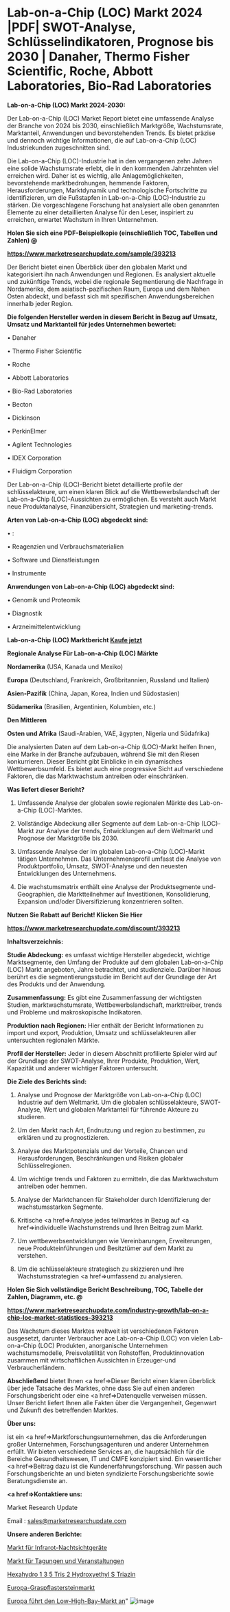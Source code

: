 # Lab-on-a-Chip (LOC) Markt 2024 |PDF| SWOT-Analyse, Schlüsselindikatoren, Prognose bis 2030 | Danaher, Thermo Fisher Scientific, Roche, Abbott Laboratories, Bio-Rad Laboratories

<strong>Lab-on-a-Chip (LOC) Markt 2024-2030:</strong>

Der Lab-on-a-Chip (LOC) Market Report bietet eine umfassende Analyse der Branche von 2024 bis 2030, einschließlich Marktgröße, Wachstumsrate, Marktanteil, Anwendungen und bevorstehenden Trends. Es bietet präzise und dennoch wichtige Informationen, die auf Lab-on-a-Chip (LOC) Industriekunden zugeschnitten sind.

Die Lab-on-a-Chip (LOC)-Industrie hat in den vergangenen zehn Jahren eine solide Wachstumsrate erlebt, die in den kommenden Jahrzehnten viel erreichen wird. Daher ist es wichtig, alle Anlagemöglichkeiten, bevorstehende marktbedrohungen, hemmende Faktoren, Herausforderungen, Marktdynamik und technologische Fortschritte zu identifizieren, um die Fußstapfen in Lab-on-a-Chip (LOC)-Industrie zu stärken. Die vorgeschlagene Forschung hat analysiert alle oben genannten Elemente zu einer detaillierten Analyse für den Leser, inspiriert zu erreichen, erwartet Wachstum in Ihren Unternehmen.



<strong>Holen Sie sich eine PDF-Beispielkopie (einschließlich TOC, Tabellen und Zahlen) @
</strong>

<strong><a href=https://www.marketresearchupdate.com/sample/393213>

<strong>https://www.marketresearchupdate.com/sample/393213</u></font></a></strong></strong>

Der Bericht bietet einen Überblick über den globalen Markt und kategorisiert ihn nach Anwendungen und Regionen. Es analysiert aktuelle und zukünftige Trends, wobei die regionale Segmentierung die Nachfrage in Nordamerika, dem asiatisch-pazifischen Raum, Europa und dem Nahen Osten abdeckt, und befasst sich mit spezifischen Anwendungsbereichen innerhalb jeder Region.



<strong>Die folgenden Hersteller werden in diesem Bericht in Bezug auf Umsatz, Umsatz und Marktanteil für jedes Unternehmen bewertet:</strong>

• Danaher

• Thermo Fisher Scientific

• Roche

• Abbott Laboratories

• Bio-Rad Laboratories

• Becton

• Dickinson

• PerkinElmer

• Agilent Technologies

• IDEX Corporation

• Fluidigm Corporation

Der Lab-on-a-Chip (LOC)-Bericht bietet detaillierte profile der schlüsselakteure, um einen klaren Blick auf die Wettbewerbslandschaft der Lab-on-a-Chip (LOC)-Aussichten zu ermöglichen. Es versteht auch Markt neue Produktanalyse, Finanzübersicht, Strategien und marketing-trends.



<strong>Arten von Lab-on-a-Chip (LOC) abgedeckt sind:</strong>

• :

• Reagenzien und Verbrauchsmaterialien

• Software und Dienstleistungen

• Instrumente



<strong>Anwendungen von Lab-on-a-Chip (LOC) abgedeckt sind:</strong>

• Genomik und Proteomik

• Diagnostik

• Arzneimittelentwicklung



<strong>Lab-on-a-Chip (LOC) Marktbericht <a href=https://www.marketresearchupdate.com/buynow/393213>Kaufe jetzt</a></strong>



<strong>Regionale Analyse Für Lab-on-a-Chip (LOC) Märkte</strong>



<strong>Nordamerika</strong> (USA, Kanada und Mexiko)



<strong>Europa</strong> (Deutschland, Frankreich, Großbritannien, Russland und Italien)



<strong>Asien-Pazifik</strong> (China, Japan, Korea, Indien und Südostasien)



<strong>Südamerika</strong> (Brasilien, Argentinien, Kolumbien, etc.)



<strong>Den Mittleren</strong> 

<strong>Osten und Afrika</strong> (Saudi-Arabien, VAE, ägypten, Nigeria und Südafrika)

Die analysierten Daten auf dem Lab-on-a-Chip (LOC)-Markt helfen Ihnen, eine Marke in der Branche aufzubauen, während Sie mit den Riesen konkurrieren. Dieser Bericht gibt Einblicke in ein dynamisches Wettbewerbsumfeld. Es bietet auch eine progressive Sicht auf verschiedene Faktoren, die das Marktwachstum antreiben oder einschränken.



<strong>Was liefert dieser Bericht?</strong>

1. Umfassende Analyse der globalen sowie regionalen Märkte des Lab-on-a-Chip (LOC)-Marktes.

2. Vollständige Abdeckung aller Segmente auf dem Lab-on-a-Chip (LOC)-Markt zur Analyse der trends, Entwicklungen auf dem Weltmarkt und Prognose der Marktgröße bis 2030.

3. Umfassende Analyse der im globalen Lab-on-a-Chip (LOC)-Markt tätigen Unternehmen. Das Unternehmensprofil umfasst die Analyse von Produktportfolio, Umsatz, SWOT-Analyse und den neuesten Entwicklungen des Unternehmens.

4. Die wachstumsmatrix enthält eine Analyse der Produktsegmente und-Geographien, die Marktteilnehmer auf Investitionen, Konsolidierung, Expansion und/oder Diversifizierung konzentrieren sollten.



<strong>Nutzen Sie Rabatt auf Bericht! Klicken Sie Hier
</strong>

<strong><a href=https://www.marketresearchupdate.com/discount/393213>https://www.marketresearchupdate.com/discount/393213</b></u></font></strong></a>



<strong>Inhaltsverzeichnis:</strong>



<strong>Studie Abdeckung:</strong> es umfasst wichtige Hersteller abgedeckt, wichtige Marktsegmente, den Umfang der Produkte auf dem globalen Lab-on-a-Chip (LOC) Markt angeboten, Jahre betrachtet, und studienziele. Darüber hinaus berührt es die segmentierungsstudie im Bericht auf der Grundlage der Art des Produkts und der Anwendung.



<strong>Zusammenfassung:</strong> Es gibt eine Zusammenfassung der wichtigsten Studien, marktwachstumsrate, Wettbewerbslandschaft, markttreiber, trends und Probleme und makroskopische Indikatoren.



<strong>Produktion nach Regionen:</strong> Hier enthält der Bericht Informationen zu import und export, Produktion, Umsatz und schlüsselakteuren aller untersuchten regionalen Märkte.



<strong>Profil der Hersteller:</strong> Jeder in diesem Abschnitt profilierte Spieler wird auf der Grundlage der SWOT-Analyse, Ihrer Produkte, Produktion, Wert, Kapazität und anderer wichtiger Faktoren untersucht.



<strong>Die Ziele des Berichts sind:</strong>

1) Analyse und Prognose der Marktgröße von Lab-on-a-Chip (LOC) Industrie auf dem Weltmarkt.
Um die globalen schlüsselakteure, SWOT-Analyse, Wert und globalen Marktanteil für führende Akteure zu studieren.

2) Um den Markt nach Art, Endnutzung und region zu bestimmen, zu erklären und zu prognostizieren.

3) Analyse des Marktpotenzials und der Vorteile, Chancen und Herausforderungen, Beschränkungen und Risiken globaler Schlüsselregionen.

4) Um wichtige trends und Faktoren zu ermitteln, die das Marktwachstum antreiben oder hemmen.

5) Analyse der Marktchancen für Stakeholder durch Identifizierung der wachstumsstarken Segmente.

6) Kritische <a href=>Analyse</a> jedes teilmarktes in Bezug auf <a href=>individuelle</a> Wachstumstrends und Ihren Beitrag zum Markt.

7) Um wettbewerbsentwicklungen wie Vereinbarungen, Erweiterungen, neue Produkteinführungen und Besitztümer auf dem Markt zu verstehen.

8) Um die schlüsselakteure strategisch zu skizzieren und Ihre Wachstumsstrategien <a href=>umfassend</a> zu analysieren.



<strong>Holen Sie Sich vollständige Bericht Beschreibung, TOC, Tabelle der Zahlen, Diagramm, etc. @ </strong>

<strong><a href=https://www.marketresearchupdate.com/industry-growth/lab-on-a-chip-loc-market-statistices-393213>https://www.marketresearchupdate.com/industry-growth/lab-on-a-chip-loc-market-statistices-393213</a></font></strong>

Das Wachstum dieses Marktes weltweit ist verschiedenen Faktoren ausgesetzt, darunter Verbraucher ace Lab-on-a-Chip (LOC) von vielen Lab-on-a-Chip (LOC) Produkten, anorganische Unternehmen wachstumsmodelle, Preisvolatilität von Rohstoffen, Produktinnovation zusammen mit wirtschaftlichen Aussichten in Erzeuger-und Verbraucherländern.



<strong>Abschließend</strong> bietet Ihnen <a href=>Dieser</a> Bericht einen klaren überblick über jede Tatsache des Marktes, ohne dass Sie auf einen anderen Forschungsbericht oder eine <a href=>Datenquelle</a> verweisen müssen. Unser Bericht liefert Ihnen alle Fakten über die Vergangenheit, Gegenwart und Zukunft des betreffenden Marktes.



<strong>Über uns:</strong>

 ist ein <a href=>Marktfors</a>chungsunternehmen, das die Anforderungen großer Unternehmen, Forschungsagenturen und anderer Unternehmen erfüllt. Wir bieten verschiedene Services an, die hauptsächlich für die Bereiche Gesundheitswesen, IT und CMFE konzipiert sind. Ein wesentlicher <a href=>Beitrag</a> dazu ist die Kundenerfahrungsforschung. Wir passen auch Forschungsberichte an und bieten syndizierte Forschungsberichte sowie Beratungsdienste an.



<strong><a href=>Kontaktiere uns:</a></strong>

Market Research Update

Email : sales@marketresearchupdate.com



<strong>Unsere anderen Berichte:</strong>

<a href=https://www.linkedin.com/pulse/infrared-night-vision-scope-market-size-share-1f>Markt für Infrarot-Nachtsichtgeräte</a>

<a href=https://www.linkedin.com/pulse/meetings-events-market-size-share-outlook-growth>Markt für Tagungen und Veranstaltungen</a>

<a href=https://www.linkedin.com/pulse/hexahydro-1-3-5-tris-2-hydroxyethyl-s-triazine>Hexahydro 1 3 5 Tris 2 Hydroxyethyl S Triazin</a>

<a href=https://www.linkedin.com/pulse/europe-grass-paver-market-2023-usd-explained>Europa-Graspflastersteinmarkt</a>

<a href=https://www.linkedin.com/pulse/europe-led-low-high-bay-market-2023-thriving-tremendous>Europa führt den Low-High-Bay-Markt an</a>"
![image](https://github.com/meghapanth/markettrends/assets/163847665/ceb9d08c-b251-4ba9-a882-b0cc5b4beb9f)
